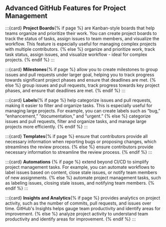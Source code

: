 ## Advanced GitHub<i class="fab fa-github"></i> Features for Project Management

:::{card}
**Project Boards**{% if page %}
are Kanban-style boards that help teams organize and prioritize their work. 
You can create project boards to track the status of tasks, assign issues to team members, and visualize the workflow. 
This feature is especially useful for managing complex projects with multiple contributors.
{% else %}
organize and prioritize work, track task status, assign issues, and visualize workflow - ideal for complex projects.
{% endif %}
:::

:::{card}
**Milestones**{% if page %}
allow you to create milestones to group issues and pull requests under larger goal, helping you to track progress towards significant project phases and ensure that deadlines are met.
{% else %}
group issues and pull requests, track progress towards key project phases, and ensure that deadlines are met.
{% endif %}
:::

:::{card}
**Labels**{% if page %}
help categorize issues and pull requests, making it easier to filter and organize tasks. This is especially useful for managing large projects. 
For example, you can create labels such as “bug,” “enhancement,” “documentation,” and “urgent.”
{% else %}
categorize issues and pull requests, filter and organize tasks, and manage large projects more efficiently.
{% endif %}
:::

:::{card}
**Templates**{% if page %}
ensure that contributors provide all necessary information when reporting bugs or proposing changes, which streamlines the review process.
{% else %}
ensure contributors provide necessary information to streamline the review process.
{% endif %}
:::

:::{card}
**Automations** {% if page %}
extend beyond CI/CD to simplify project management tasks.
For example, you can automate workflows to label issues based on content, close stale issues, or notify team members of new assignments.
{% else %}
automate project management tasks, such as labeling issues, closing stale issues, and notifying team members.
{% endif %}
:::

:::{card}
**Insights and Analytics**{% if page %}
provides analytics on project activity, such as the number of commits, pull requests, and issues over time.
GitHub's Insights helps gauge team productivity and identify areas for improvement.
{% else %}
analyze project activity to understand team productivity and identify areas for improvement.
{% endif %}
:::
